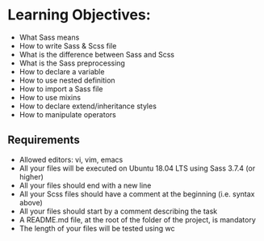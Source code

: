 # Learning Objectives:

- What Sass means
- How to write Sass & Scss file
- What is the difference between Sass and Scss
- What is the Sass preprocessing
- How to declare a variable
- How to use nested definition
- How to import a Sass file
- How to use mixins
- How to declare extend/inheritance styles
- How to manipulate operators

## Requirements

- Allowed editors: vi, vim, emacs
- All your files will be executed on Ubuntu 18.04 LTS using Sass 3.7.4 (or higher)
- All your files should end with a new line
- All your Scss files should have a comment at the beginning (i.e. syntax above)
- All your files should start by a comment describing the task
- A README.md file, at the root of the folder of the project, is mandatory
- The length of your files will be tested using wc
